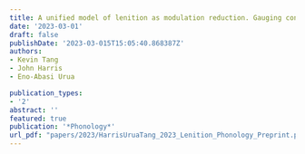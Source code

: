 ```yaml
---
title: A unified model of lenition as modulation reduction. Gauging consonant strength in Ibibio
date: '2023-03-01'
draft: false
publishDate: '2023-03-015T15:05:40.868387Z'
authors:
- Kevin Tang
- John Harris
- Eno-Abasi Urua

publication_types:
- '2'
abstract: ''
featured: true
publication: '*Phonology*'
url_pdf: "papers/2023/HarrisUruaTang_2023_Lenition_Phonology_Preprint.pdf"
---
```

